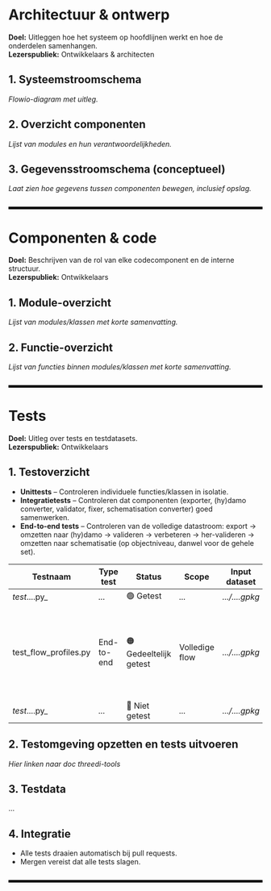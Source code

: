 # Architectuur & ontwerp
**Doel:** Uitleggen hoe het systeem op hoofdlijnen werkt en hoe de onderdelen samenhangen.  
**Lezerspubliek:** Ontwikkelaars & architecten

## 1. Systeemstroomschema
_Flowio-diagram met uitleg._

## 2. Overzicht componenten
_Lijst van modules en hun verantwoordelijkheden._

## 3. Gegevensstroomschema (conceptueel)
_Laat zien hoe gegevens tussen componenten bewegen, inclusief opslag._

<hr style="border: 2px solid #000; margin: 2em 0;">


# Componenten & code
**Doel:** Beschrijven van de rol van elke codecomponent en de interne structuur.  
**Lezerspubliek:** Ontwikkelaars

## 1. Module-overzicht
_Lijst van modules/klassen met korte samenvatting._

## 2. Functie-overzicht
_Lijst van functies binnen modules/klassen met korte samenvatting._

<hr style="border: 2px solid #000; margin: 2em 0;">


# Tests
**Doel:** Uitleg over tests en testdatasets.  
**Lezerspubliek:** Ontwikkelaars

## 1. Testoverzicht
- **Unittests** – Controleren individuele functies/klassen in isolatie.  
- **Integratietests** – Controleren dat componenten (exporter, (hy)damo converter, validator, fixer, schematisation converter) goed samenwerken.  
- **End-to-end tests** – Controleren van de volledige datastroom: export → omzetten naar (hy)damo → valideren → verbeteren → her-valideren → omzetten naar schematisatie (op objectniveau, danwel voor de gehele set).  

| Testnaam | Type test | Status | Scope | Input dataset | Output dataset | Beschrijving | Testvariabelen |
|----------|-----------|--------|-------|------------------------|-------------------------|-------------|----------------|
| _test_....py_ | _..._ | 🟢 Getest | _..._ | _.../....gpkg_ | _.../....gpkg_ | _..._ | _..._ |
| test_flow_profiles.py | End-to-end | 🟠 Gedeeltelijk getest | Volledige flow | _.../....gpkg_ | _.../....gpkg_ | Controleert volledige dataverwerking: conversie naar (hy)damo → validatie → verbetering → conversie naar model | _..._ |
| _test_....py_ | _..._ | 🔴 Niet getest | _..._ | _.../....gpkg_ | _.../....gpkg_ | _..._ | _..._ |

## 2. Testomgeving opzetten en tests uitvoeren
_Hier linken naar doc threedi-tools_  

## 3. Testdata
...

## 4. Integratie
- Alle tests draaien automatisch bij pull requests.  
- Mergen vereist dat alle tests slagen.  

<hr style="border: 2px solid #000; margin: 2em 0;">
